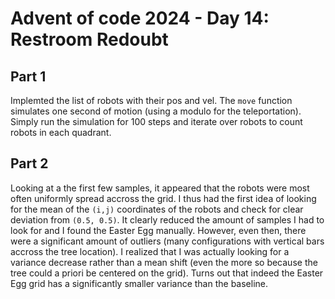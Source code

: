 # Advent of code 2024 - Day 14: Restroom Redoubt

## Part 1

Implemted the list of robots with their pos and vel. The `move` function simulates one second of motion (using a modulo for the teleportation). Simply run the simulation for 100 steps and iterate over robots to count robots in each quadrant.

## Part 2

Looking at a the first few samples, it appeared that the robots were most often uniformly spread accross the grid. I thus had the first idea of looking for the mean of the `(i,j)` coordinates of the robots and check for clear deviation from `(0.5, 0.5)`. It clearly reduced the amount of samples I had to look for and I found the Easter Egg manually.
However, even then, there were a significant amount of outliers (many configurations with vertical bars accross the tree location). I realized that I was actually looking for a variance decrease rather than a mean shift (even the more so because the tree could a priori be centered on the grid).
Turns out that indeed the Easter Egg grid has a significantly smaller variance than the baseline.
